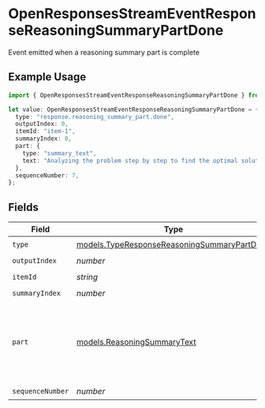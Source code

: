 # OpenResponsesStreamEventResponseReasoningSummaryPartDone

Event emitted when a reasoning summary part is complete

## Example Usage

```typescript
import { OpenResponsesStreamEventResponseReasoningSummaryPartDone } from "@openrouter/sdk/models";

let value: OpenResponsesStreamEventResponseReasoningSummaryPartDone = {
  type: "response.reasoning_summary_part.done",
  outputIndex: 0,
  itemId: "item-1",
  summaryIndex: 0,
  part: {
    type: "summary_text",
    text: "Analyzing the problem step by step to find the optimal solution.",
  },
  sequenceNumber: 7,
};
```

## Fields

| Field                                                                                            | Type                                                                                             | Required                                                                                         | Description                                                                                      | Example                                                                                          |
| ------------------------------------------------------------------------------------------------ | ------------------------------------------------------------------------------------------------ | ------------------------------------------------------------------------------------------------ | ------------------------------------------------------------------------------------------------ | ------------------------------------------------------------------------------------------------ |
| `type`                                                                                           | [models.TypeResponseReasoningSummaryPartDone](../models/typeresponsereasoningsummarypartdone.md) | :heavy_check_mark:                                                                               | N/A                                                                                              |                                                                                                  |
| `outputIndex`                                                                                    | *number*                                                                                         | :heavy_check_mark:                                                                               | N/A                                                                                              |                                                                                                  |
| `itemId`                                                                                         | *string*                                                                                         | :heavy_check_mark:                                                                               | N/A                                                                                              |                                                                                                  |
| `summaryIndex`                                                                                   | *number*                                                                                         | :heavy_check_mark:                                                                               | N/A                                                                                              |                                                                                                  |
| `part`                                                                                           | [models.ReasoningSummaryText](../models/reasoningsummarytext.md)                                 | :heavy_check_mark:                                                                               | N/A                                                                                              | {<br/>"type": "summary_text",<br/>"text": "Analyzed the problem using first principles"<br/>}    |
| `sequenceNumber`                                                                                 | *number*                                                                                         | :heavy_check_mark:                                                                               | N/A                                                                                              |                                                                                                  |